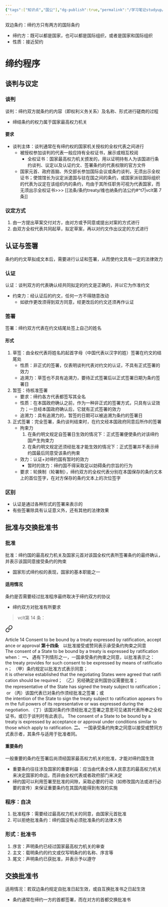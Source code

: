 ```yaml
---
{"tags":["知识点","国公"],"dg-publish":true,"permalink":"/学习笔记studyup/国际公法/双边条约/","dgPassFrontmatter":true,"created":"2024-11-05T10:33:09.673+08:00","updated":"2024-11-12T11:24:21.253+08:00"}
---
```


双边条约：缔约方只有两方的国际条约
- 缔约方：既可以都是国家，也可以都是国际组织，或者是国家和国际组织
- 性质：接近契约
# 缔约程序
## 谈判与议定
### 谈判
谈判：缔约双方就条约的内容（即权利义务关系）及名称、形式进行磋商的过程
- 缔结条约的权力属于国家最高权力机关
#### 要求
- 谈判主体：谈判通常在有缔约权的国家机关授权的全权代表之间进行
	- 被授权参加谈判的代表一般应持有全权证书，展示或相互校阅
		- 全权证书：国家最高权力机关颁发的，用以证明持有人为该国进行条约谈判、议定以及认证约文、签署条约的代表权限的官方文件
	- 国家元首、政府首脑、外交部长参加国际会议或条约谈判，无须出示全权证书；使馆馆长为议定派遣国与驻在国之间的条约，或国家派驻国际组织的代表为议定在该组织内的条约，均由于其所任职务可视为代表国家，而无须出示全权证书>>> [[法条/条约treaty/维也纳条约法公约#^t7\|vclt第 7 条]]
### 议定方式
1. 由一方提出草案交付对方，由对方或予同意或提出对案的方式进行
2. 由双方全权代表共同起草，拟定草案，再以对约文作出议定的方式进行
## 认证与签署
条约的约文草拟成文本后，需要进行认证和签署，从而使约文具有一定的法律效力
### 认证
认证：谈判双方的代表确认经共同拟定的约文是正确的，并以它为作准约文
- 约束力：经认证后的约文，任何一方不得随意改动
	- 如欲作更改须得到双方同意，经更改后的约文还须再作认证
### 签署
签署：缔约双方代表在约文结尾处签上自己的姓名
#### 形式
1. 草签：由全权代表将姓名的起首字母（中国代表以汉字的姓）签署在约文的结尾处
	- 性质：非正式的签署，仅表明谈判代表对约文的认证，不具有正式签署的效力
	- 追溯力：草签也不具有追溯力，要待正式签署后以正式签署日期为条约签署日
2. 暂签：待核准签署
	- 要求：缔约各方代表都签写其全名
	- 性质：在本国政府确认之前，作为一种非正式的签署方式，只具有认证效力；一旦经本国政府确认后，它就有正式签署的效力
	- 追溯力：具有追溯力的，暂签的日期可以被追溯为条约的签署日
3. 正式签署：完全签署，条约谈判结束时，在约文经本国政府同意后所作的签署
	- 拘束力
		1. 在条约明文规定自签署日生效的情况下：正式签署便使条约对该缔约国产生拘束力
		2. 在条约明文规定还须经批准才能生效的情况下：正式签署并不表示缔约国最后同意受该条约拘束
	- 效力：认证+对缔约国有暂时的效力
		- 暂时的效力：缔约国不得采取足以妨碍条约宗旨的行为
	- 要求：轮换制（轮署制），缔约双方的全权代表分别在本国保存的条约文本上的首位签字，在对方保存的条约文本上的次位签字
### 区别
- 认证是通过各种形式的签署来表示的
- 有些签署除具有认证意义外，还有其他的法律效果
## 批准与交换批准书
### 批准
批准：缔约国的最高权力机关及国家元首对该国全权代表所签署条约的最终确认，并表示该国同意接受条约的拘束
- 国家形式缔约权的表现，国家的基本职能之一
#### 适用情况
条约是否需要经过批准程序最终取决于缔约双方的协议
- 缔约双方对批准有所要求
>vclt第 14 条：
<div class="transclusion internal-embed is-loaded"><a class="markdown-embed-link" href="//treaty//#t14" aria-label="Open link"><svg xmlns="http://www.w3.org/2000/svg" width="24" height="24" viewBox="0 0 24 24" fill="none" stroke="currentColor" stroke-width="2" stroke-linecap="round" stroke-linejoin="round" class="svg-icon lucide-link"><path d="M10 13a5 5 0 0 0 7.54.54l3-3a5 5 0 0 0-7.07-7.07l-1.72 1.71"></path><path d="M14 11a5 5 0 0 0-7.54-.54l-3 3a5 5 0 0 0 7.07 7.07l1.71-1.71"></path></svg></a><div class="markdown-embed">



Article 14 Consent to be bound by a treaty expressed by ratification, acceptance or approval
**第十四条**　以批准接受或赞同表示承受条约拘束之同意
The consent of a State to be bound by a treaty is expressed by ratification when：
**一、** 遇有下列情形之一，一国承受条约拘束之同意，以批准表示之：
the treaty provides for such consent to be expressed by means of ratification；
（甲）条约规定以批准方式表示同意；
it is otherwise established that the negotiating States were agreed that ratification should be required；
（乙）另经确定谈判国协议需要批准；
the representative of the State has signed the treaty subject to ratification； or
（丙）该国代表已对条约作须经批准之签署；或
the intention of the State to sign the treaty subject to ratification appears from the full powers of its representative or was expressed during the negotiation.
（丁）该国对条约作须经批准之签署之意思可见诸其代表所奉之全权证书，或已于谈判时有此表示。
The consent of a State to be bound by a treaty is expressed by acceptance or approval under conditions similar to those which apply to ratification.
**二、** 一国承受条约拘束之同意以接受或赞同方式表示者，其条件与适用于批准者同。 

</div></div>

#### 重要条约
一般重要的条约在签署后尚须经国家最高权力机关的批准，才能对缔约国生效
- 重要条约往往涉及国家的重要利益：应当由代表全体人民意志的最高权力机关来决定国家的命运，而非由全权代表或者政府部门来决定
- 缔约国可以利用签署至批准的间隙，采取必要的行动（如修改国内法或进行必要的宣传）来保证重要条约在其国内能得到有效的实施
### 程序：自决
1. 批准程序：需要经过最高权力机关的同意，由国家元首批准
2. 可以拒绝批准条约：缔约国没有必须批准条约的法律义务
### 形式：批准书
1. 序言：声明条约已经过国家最高权力机关的审查
2. 主文：载明条约的约文或仅写明条约的名称、序言等
3. 尾文：声明条约已获批准，并表示予以遵守
## 交换批准书
适用情况：若双边条约规定自批准日起生效，或自互换批准书之日起生效
- 条约通常在缔约一方的首都签署，而在对方的首都交换批准书